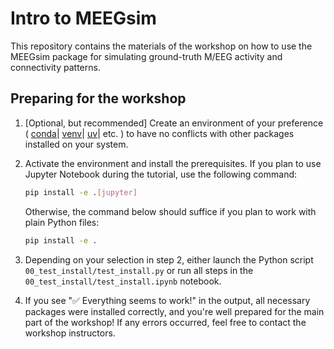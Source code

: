 # Intro to MEEGsim

This repository contains the materials of the workshop on how to use the MEEGsim package for simulating ground-truth M/EEG activity and connectivity patterns.

## Preparing for the workshop

1. [Optional, but recommended] Create an environment of your preference (
    [conda](https://docs.conda.io/projects/conda/en/latest/user-guide/tasks/manage-environments.html)|
    [venv](https://docs.python.org/3/library/venv.html)|
    [uv](https://docs.astral.sh/uv/)|
    etc.
) to have no conflicts with other packages installed on your system.

2. Activate the environment and install the prerequisites. If you plan to use
Jupyter Notebook during the tutorial, use the following command:

    ```bash
    pip install -e .[jupyter]
    ```

    Otherwise, the command below should suffice if you plan to work with plain Python files:

    ```bash
    pip install -e .
    ```

3. Depending on your selection in step 2, either launch the Python script
`00_test_install/test_install.py` or run all steps in the `00_test_install/test_install.ipynb` notebook.

4. If you see "✅ Everything seems to work!" in the output, all necessary packages were installed correctly, and you're well prepared for the main part of the workshop! If any errors occurred, feel free to contact the workshop instructors.
